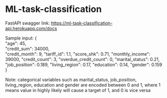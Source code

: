 # ML-task-classification

FastAPI swagger  link:
https://ml-task-classification-api.herokuapp.com/docs

Sample input:
{\
  "age": 45,\
  "credit_sum": 34000,\
  "credit_month": 9,
  "tariff_id": 1.1,
  "score_shk": 0.71,
  "monthly_income": 39000,
  "credit_count": 3,
  "overdue_credit_count": 0,
  "marital_status": 0.21,
  "job_position": 0.189,
  "living_region": 0.17,
  "education": 0.14,
  "gender": 0.159
}

Note: categorical variables such as marital_status, job_position, living_region, education and gender are encoded between 0 and 1, where 1 means value in highly likely will cause a target of 1, and 0 is vice versa
